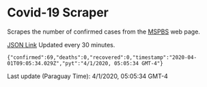 # Covid-19 Scraper

Scrapes the number of confirmed cases from the [MSPBS](https://www.mspbs.gov.py/covid-19.php) web page.

[JSON Link](https://jmayalag.github.io/covid19-scrape/cases.json)
Updated every 30 minutes.
```
{"confirmed":69,"deaths":0,"recovered":0,"timestamp":"2020-04-01T09:05:34.029Z","pyt":"4/1/2020, 05:05:34 GMT-4"}
```
Last update (Paraguay Time): 4/1/2020, 05:05:34 GMT-4